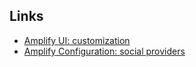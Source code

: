 ## Links

- [Amplify UI: customization](https://ui.docs.amplify.aws/vue/connected-components/authenticator/customization)
- [Amplify Configuration: social providers](https://ui.docs.amplify.aws/vue/connected-components/authenticator/configuration#social-providers)
